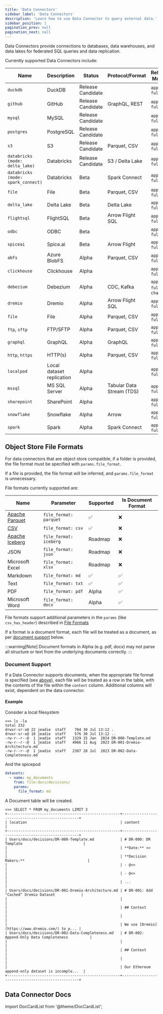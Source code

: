```yaml
---
title: 'Data Connectors'
sidebar_label: 'Data Connectors'
description: 'Learn how to use Data Connector to query external data.'
sidebar_position: 1
pagination_prev: null
pagination_next: null
---
```


Data Connectors provide connections to databases, data warehouses, and data lakes for federated SQL queries and data replication.

Currently supported Data Connectors include:

| Name                               | Description               | Status            | Protocol/Format           | Refresh Modes               | Supports [Ingestion][ingestion] | Supports Documents |
| ---------------------------------- | ------------------------- | ----------------- | ------------------------- | --------------------------- | ------------------------------- | ------------------ |
| `duckdb`                           | DuckDB                    | Release Candidate |                           | `append`, `full`            | ❌                              | ❌                 |
| `github`                           | GitHub                    | Release Candidate | GraphQL, REST             | `append`, `full`            | ❌                              | ❌                 |
| `mysql`                            | MySQL                     | Release Candidate |                           | `append`, `full`            | Roadmap                         | ❌                 |
| `postgres`                         | PostgreSQL                | Release Candidate |                           | `append`, `full`            | Roadmap                         | ❌                 |
| `s3`                               | S3                        | Release Candidate | Parquet, CSV              | `append`, `full`            | Roadmap                         | ✅                 |
| `databricks (mode: delta_lake)`    | Databricks                | Release Candidate | S3 / Delta Lake           | `append`, `full`            | Roadmap                         | ❌                 |
| `databricks (mode: spark_connect)` | Databricks                | Beta              | Spark Connect             | `append`, `full`            | Roadmap                         | ❌                 |
| `file`                             | File                      | Beta              | Parquet, CSV              | `append`, `full`            | Roadmap                         | ✅                 |
| `delta_lake`                       | Delta Lake                | Beta              | Delta Lake                | `append`, `full`            | Roadmap                         | ❌                 |
| `flightsql`                        | FlightSQL                 | Beta              | Arrow Flight SQL          | `append`, `full`            | ❌                              | ❌                 |
| `odbc`                             | ODBC                      | Beta              |                           | `append`, `full`            | ❌                              | ❌                 |
| `spiceai`                          | Spice.ai                  | Beta              | Arrow Flight              | `append`, `full`            | ✅                              | ❌                 |
| `abfs`                             | Azure BlobFS              | Alpha             | Parquet, CSV              | `append`, `full`            | Roadmap                         | ✅                 |
| `clickhouse`                       | Clickhouse                | Alpha             |                           | `append`, `full`            | ❌                              | ❌                 |
| `debezium`                         | Debezium                  | Alpha             | CDC, Kafka                | `append`, `full`, `changes` | ❌                              | ❌                 |
| `dremio`                           | Dremio                    | Alpha             | Arrow Flight SQL          | `append`, `full`            | ❌                              | ❌                 |
| `file`                             | File                      | Alpha             | Parquet, CSV              | `append`, `full`            | Roadmap                         | ✅                 |
| `ftp`, `sftp`                      | FTP/SFTP                  | Alpha             | Parquet, CSV              | `append`, `full`            | ❌                              | ✅                 |
| `graphql`                          | GraphQL                   | Alpha             | GraphQL                   | `append`, `full`            | ❌                              | ❌                 |
| `http`, `https`                    | HTTP(s)                   | Alpha             | Parquet, CSV              | `append`, `full`            | ❌                              | ❌                 |
| `localpod`                         | Local dataset replication | Alpha             |                           | `append`, `full`            | ❌                              | ✅                 |
| `mssql`                            | MS SQL Server             | Alpha             | Tabular Data Stream (TDS) | `append`, `full`            | ❌                              | ❌                 |
| `sharepoint`                       | SharePoint                | Alpha             |                           | `append`, `full`            | ❌                              | ✅                 |
| `snowflake`                        | Snowflake                 | Alpha             | Arrow                     | `append`, `full`            | Roadmap                         | ❌                 |
| `spark`                            | Spark                     | Alpha             | Spark Connect             | `append`, `full`            | ❌                              | ❌                 |

[ingestion]: https://docs.spiceai.org/features/data-ingestion

## Object Store File Formats

For data connectors that are object store compatible, if a folder is provided, the file format must be specified with `params.file_format`.

If a file is provided, the file format will be inferred, and `params.file_format` is unnecessary.

File formats currently supported are:

| Name                                          | Parameter              | Supported | Is Document Format |
| --------------------------------------------- | ---------------------- | --------- | ------------------ |
| [Apache Parquet](https://parquet.apache.org/) | `file_format: parquet` | ✅        | ❌                 |
| [CSV](/reference/file_format.md#csv)          | `file_format: csv`     | ✅        | ❌                 |
| [Apache Iceberg](https://iceberg.apache.org/) | `file_format: iceberg` | Roadmap   | ❌                 |
| JSON                                          | `file_format: json`    | Roadmap   | ❌                 |
| Microsoft Excel                               | `file_format: xlsx`    | Roadmap   | ❌                 |
| Markdown                                      | `file_format: md`      | ✅        | ✅                 |
| Text                                          | `file_format: txt`     | ✅        | ✅                 |
| PDF                                           | `file_format: pdf`     | Alpha     | ✅                 |
| Microsoft Word                                | `file_format: docx`    | Alpha     | ✅                 |

File formats support additional parameters in the `params` (like `csv_has_header`) described in [File Formats](/reference/file_format)

If a format is a document format, each file will be treated as a document, as per [document support](#document-support) below.

:::warning[Note]
Document formats in Alpha (e.g. pdf, docx) may not parse all structure or text from the underlying documents correctly.
:::

### Document Support

If a Data Connector supports documents, when the appropriate file format is specified (see [above](#object-store-file-formats)), each file will be treated as a row in the table, with the contents of the file within the `content` column. Additional columns will exist, dependent on the data connector.

#### Example

Consider a local filesystem

```shell
>>> ls -la
total 232
drwxr-sr-x@ 22 jeadie  staff    704 30 Jul 13:12 .
drwxr-sr-x@ 18 jeadie  staff    576 30 Jul 13:12 ..
-rw-r--r--@  1 jeadie  staff   1329 15 Jan  2024 DR-000-Template.md
-rw-r--r--@  1 jeadie  staff   4966 11 Aug  2023 DR-001-Dremio-Architecture.md
-rw-r--r--@  1 jeadie  staff   2307 28 Jul  2023 DR-002-Data-Completeness.md
```

And the spicepod

```yaml
datasets:
  - name: my_documents
    from: file:docs/decisions/
    params:
      file_format: md
```

A Document table will be created.

```shell
>>> SELECT * FROM my_documents LIMIT 3
+----------------------------------------------------+--------------------------------------------------+
| location                                           | content                                          |
+----------------------------------------------------+--------------------------------------------------+
| Users/docs/decisions/DR-000-Template.md            | # DR-000: DR Template                            |
|                                                    | **Date:** <>                                     |
|                                                    | **Decision Makers:**                             |
|                                                    | - @<>                                            |
|                                                    | - @<>                                            |
|                                                    | ...                                              |
| Users/docs/decisions/DR-001-Dremio-Architecture.md | # DR-001: Add "Cached" Dremio Dataset            |
|                                                    |                                                  |
|                                                    | ## Context                                       |
|                                                    |                                                  |
|                                                    | We use [Dremio](https://www.dremio.com/) to p... |
| Users/docs/decisions/DR-002-Data-Completeness.md   | # DR-002: Append-Only Data Completeness          |
|                                                    |                                                  |
|                                                    | ## Context                                       |
|                                                    |                                                  |
|                                                    | Our Ethereum append-only dataset is incomple...  |
+----------------------------------------------------+--------------------------------------------------+
```

## Data Connector Docs

import DocCardList from '@theme/DocCardList';

<DocCardList />
